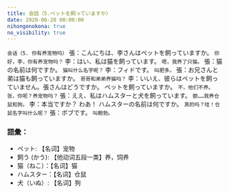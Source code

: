 ```yaml
---
title: 会話（5.ペットを飼っていますか）
date: 2020-06-28 00:00:00
nihongonokona: true
no_visibility: true
---
```


`会话（5. 你有养宠物吗）`
張：こんにちは、李さんはペットを飼っていますか。
`你好，李，你有养宠物吗？`
李：はい、私は猫を飼っています。
`嗯，我养了只猫。`
張：猫の名前は何ですか。
`猫叫什么名字呢？`
李：フィドです。
`叫肥多。`
張：お兄さんと弟は猫も飼っていますか。
`哥哥和弟弟养猫吗？`
李：いいえ、彼らはペットを飼っていません。張さんはどうですか。 ペットを飼っていますか。
`不，他们不养。张，你呢？养宠物吗？`
張：ええ、私はハムスターと犬を飼っています。
`额……我养仓鼠和狗。`
李：本当ですか？ わあ！ ハムスターの名前は何ですか。
`真的吗？哇！仓鼠名字叫什么呢？`
張：ボブです。
`叫鲍勃。`

### 語彙：

- ペット: 【名词】宠物
- 飼う (かう): 【他动词五段一类】养，饲养
- 猫（ねこ）：【名词】猫
- ハムスター：【名词】仓鼠
- 犬（いぬ）: 【名词】狗

